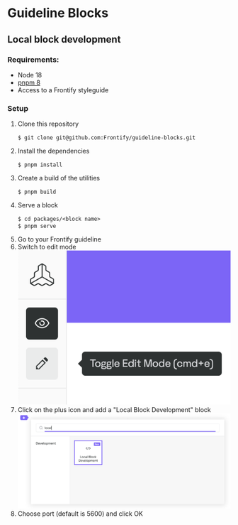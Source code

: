 # Guideline Blocks

## Local block development

### Requirements:

-   Node 18
-   [pnpm 8](https://pnpm.io/installation)
-   Access to a Frontify styleguide

### Setup

1. Clone this repository
    ```
    $ git clone git@github.com:Frontify/guideline-blocks.git
    ```
2. Install the dependencies
    ```
    $ pnpm install
    ```
3. Create a build of the utilities
    ```
    $ pnpm build
    ```
4. Serve a block
    ```
    $ cd packages/<block name>
    $ pnpm serve
    ```
5. Go to your Frontify guideline
6. Switch to edit mode
   ![Styleguide Edit mode](./docs/styleguide-edit-mode.png)
7. Click on the plus icon and add a "Local Block Development" block
   ![Local block development](./docs/local-block-development.png)
8. Choose port (default is 5600) and click OK
